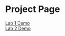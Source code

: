 # Project Page

<a href="lab1demo/index.html">Lab 1 Demo</a><br>
<a href="lab2demo/index.html">Lab 2 Demo</a>